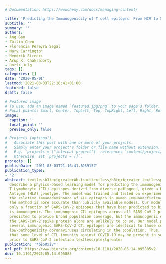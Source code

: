 ```yaml
---
# Documentation: https://wowchemy.com/docs/managing-content/

title: 'Predicting the Immunogenicity of T cell epitopes: From HIV to SARS-CoV-2'
subtitle: ''
summary: ''
authors:
- Ang Gao
- Zhilin Chen
- Florencia Pereyra Segal
- Mary Carrington
- Hendrik Streeck
- Arup K. Chakraborty
- Boris Julg
tags: []
categories: []
date: '2020-05-01'
lastmod: 2021-03-03T22:16:41+01:00
featured: false
draft: false

# Featured image
# To use, add an image named `featured.jpg/png` to your page's folder.
# Focal points: Smart, Center, TopLeft, Top, TopRight, Left, Right, BottomLeft, Bottom, BottomRight.
image:
  caption: ''
  focal_point: ''
  preview_only: false

# Projects (optional).
#   Associate this post with one or more of your projects.
#   Simply enter your project's folder or file name without extension.
#   E.g. `projects = ["internal-project"]` references `content/project/deep-learning/index.md`.
#   Otherwise, set `projects = []`.
projects: []
publishDate: '2021-03-03T21:16:41.695915Z'
publication_types:
- '2'
abstract: textlessh3textgreaterAbstracttextless/h3textgreater textlessptextgreaterWe
  describe a physics-based learning model for predicting the immunogenicity of Cytotoxic
  T Lymphocyte (CTL) epitopes derived from diverse pathogens, given a Human Leukocyte
  Antigen (HLA) genotype. The model was trained and tested on experimental data on
  the relative immunodominance of CTL epitopes in Human Immunodeficiency Virus infection.
  The method is more accurate than publicly available models. Our model predicts that
  only a fraction of SARS-CoV-2 epitopes that have been predicted to bind to HLA molecules
  is immunogenic. The immunogenic CTL epitopes across all SARS-CoV-2 proteins are
  predicted to provide broad population coverage, but the immunogenic epitopes in
  the SARS-CoV-2 spike protein alone are unlikely to do so. Our model predicts that
  several immunogenic SARS-CoV-2 CTL epitopes are identical to those contained in
  low-pathogenicity coronaviruses circulating in the population. Thus, we suggest
  that some level of CTL immunity against COVID-19 may be present in some individuals
  prior to SARS-CoV-2 infection.textless/ptextgreater
publication: '*bioRxiv*'
url_pdf: https://www.biorxiv.org/content/10.1101/2020.05.14.095885v2
doi: 10.1101/2020.05.14.095885
---
```

